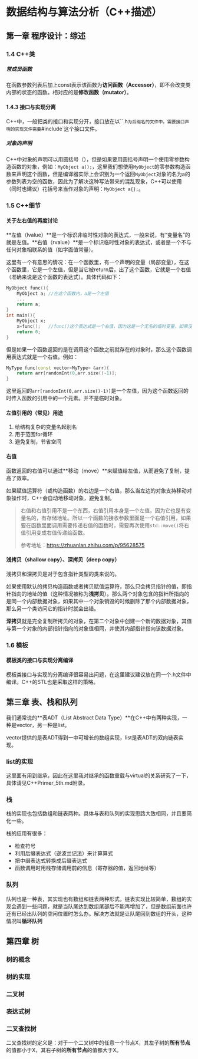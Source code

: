 # 数据结构与算法分析（C++描述）

## 第一章 程序设计：综述

### 1.4 C++类

##### 常成员函数

在函数参数列表后加上const表示该函数为**访问函数（Accessor）**，即不会改变类内部的状态的函数。相对应的是**修改函数（mutator）**。



#### 1.4.3 接口与实现分离

C++中，一般把类的接口和实现分开，接口放在以``.h`为后缀名的文件中。需要接口声明的实现文件需要`#include`这个接口文件。



##### 对象的声明

C++中对象的声明可以用圆括号（），但是如果要用圆括号声明一个使用零参数构造函数的对象，例如：`MyObject a();`，这里我们想使用`MyObject`的零参数构造函数来声明这个函数，但是编译器实际上会识别为一个返回`MyObject`对象的名为a的参数列表为空的函数，因此为了解决这种写法带来的混乱现象，C++可以使用（同时也建议）花括号来当作对象的声明：`MyObject a{};`。



### 1.5 C++细节

#### 关于左右值的再度讨论

**左值（lvalue）**是一个标识非临时性对象的表达式，一般来说，有“变量名”的就是左值。**右值（rvalue）**是一个标识临时性对象的表达式，或者是一个不与任何对象相联系的值（如字面值常量）。

这里有一个有意思的情况：在一个函数里，有一个声明的变量（局部变量），在这个函数里，它是一个左值，但是当它被return后，出了这个函数，它就是一个右值（准确来说是这个函数的表达式）。具体代码如下：

```c++
MyObject func(){
	MyObject a;	//在这个函数内，a是一个左值
    ...
    return a;
}
int main(){
    MyObject x;
    x=func();	//func()这个表达式是一个右值，因为这是一个无名的临时变量，如果没有把这个值赋给x，那么就会被回收
    return 0;
}
```

但是如果一个函数返回的是在调用这个函数之前就存在的对象时，那么这个函数调用表达式就是一个右值。例如：

```c++
MyType func(const vector<MyType> &arr){
    return arr[randomInt(0,arr.size()-1)];
}
```

这里返回的`arr[randomInt(0,arr.size()-1)]`是一个左值，因为这个函数返回的时传入函数的引用中的一个元素。并不是临时对象。



#### 左值引用的（常见）用途

1. 给结构复杂的变量名起别名
2. 用于范围for循环
3. 避免复制，节省空间



#### 右值

函数返回的右值可以通过**移动（move）**来赋值给左值，从而避免了复制，提高了效率。

如果赋值运算符（或构造函数）的右边是一个右值，那么当左边的对象支持移动对象操作时，C++会自动地移动对象，避免复制。

>右值和右值引用不是一个东西，右值引用本身是一个左值，因为它也是有变量名的，有存储地址。所以一个函数的接收参数里面是一个右值引用，如果要在函数里面调用需要传递右值的函数时，需要再次使用`std::move()`将右值引用变成右值传递给函数。
>
>参考地址：https://zhuanlan.zhihu.com/p/95628575

#### 浅拷贝（shallow copy）、深拷贝（deep copy）

浅拷贝和深拷贝是对于包含指针类型的类来说的。

如果使用默认的拷贝构造函数或者拷贝赋值运算符，那么只会拷贝指针的值，即指针指向的地址的值（这种情况被称为**浅拷贝**）。那么两个对象包含的指针所指向的是同一个内部数据对象，如果其中一个对象销毁的时候删除了那个内部数据对象，那么另一个类访问它的指针时就会出错。

**深拷贝**就是完全复制所拷贝的对象，在第二个对象中创建一个新的数据对象，其值与第一个对象的内部指针指向的对象值相同，并使其内部指针指向该数据对象。

### 1.6 模板

#### 模板类的接口与实现分离编译

模板类接口与实现的分离编译很容易出问题，在这里建议建议放在同一个.h文件中编译。C++的STL也是采取这样的策略。

## 第三章 表、栈和队列

我们通常说的**表ADT（List Abstract Data Type）**在C++中有两种实现，一种是vector，另一种是list。

vector提供的是表ADT得到一中可增长的数组实现，list是表ADT的双向链表实现。



### list的实现

这里面有用到继承，因此在这里我对继承的函数重载与virtual的关系研究了一下，具体请见C++Primer_5th.md附录。



### 栈

栈的实现也包括数组和链表两种。具体与表和队列的实现思路大致相同，并且要简化一些。

栈的应用有很多：

- 检查符号
- 利用后缀表达式（逆波兰记法）来计算算式
- 把中缀表达式转换成后缀表达式
- 函数调用时用栈存储调用前的信息（寄存器的值，返回地址等）



### 队列

队列也是一种表，其实现也有数组和链表两种形式，链表实现比较简单，数组的实现会遇到一些问题，就是当队尾达到数组尾部后不能再增加了，但是数组前面也许还有已经出队列的空闲位置时怎么办。解决方法就是让队尾回到数组的开头，这种情况叫**循环队列**





## 第四章 树



### 树的概念



### 树的实现





### 二叉树



### 表达式树



### 二叉查找树

二叉查找树的定义是：对于一个二叉树中的任意一个节点X，其左子树的**所有节点**的值都小于X，其右子树的**所有节点**的值都大于X。